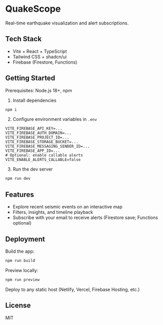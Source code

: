 # QuakeScope

Real-time earthquake visualization and alert subscriptions.

## Tech Stack

- Vite + React + TypeScript
- Tailwind CSS + shadcn/ui
- Firebase (Firestore, Functions)

## Getting Started

Prerequisites: Node.js 18+, npm

1. Install dependencies
```sh
npm i
```

2. Configure environment variables in `.env`
```env
VITE_FIREBASE_API_KEY=...
VITE_FIREBASE_AUTH_DOMAIN=...
VITE_FIREBASE_PROJECT_ID=...
VITE_FIREBASE_STORAGE_BUCKET=...
VITE_FIREBASE_MESSAGING_SENDER_ID=...
VITE_FIREBASE_APP_ID=...
# Optional: enable callable alerts
VITE_ENABLE_ALERTS_CALLABLE=false
```

3. Run the dev server
```sh
npm run dev
```

## Features

- Explore recent seismic events on an interactive map
- Filters, insights, and timeline playback
- Subscribe with your email to receive alerts (Firestore save; Functions optional)

## Deployment

Build the app:
```sh
npm run build
```
Preview locally:
```sh
npm run preview
```

Deploy to any static host (Netlify, Vercel, Firebase Hosting, etc.)

## License

MIT
